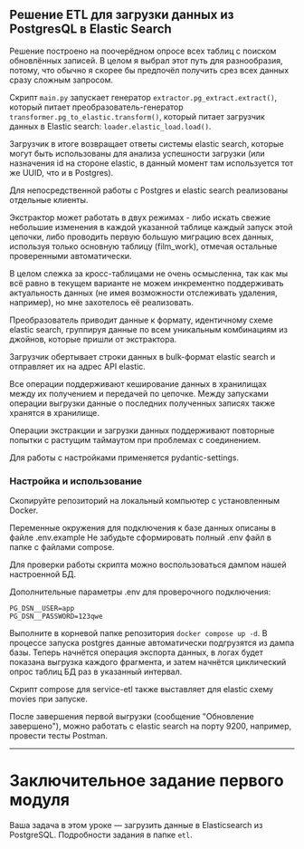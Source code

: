 ## Решение ETL для загрузки данных из PostgresQL в Elastic Search

Решение построено на поочерёдном опросе всех таблиц с поиском обновлённых записей.
В целом я выбрал этот путь для разнообразия, потому, что обычно я скорее бы предпочёл 
получить срез всех данных сразу сложным запросом. 

Скрипт `main.py` запускает генератор `extractor.pg_extract.extract()`, который питает
преобразователь-генератор `transformer.pg_to_elastic.transform()`, который питает загрузчик
данных в Elastic search: `loader.elastic_load.load()`.

Загрузчик в итоге возвращает ответы системы elastic search, которые могут быть
использованы для анализа успешности загрузки (или назначения id на стороне elastic,
в данный момент там используется тот же UUID, что и в Postgres).

Для непосредственной работы с Postgres и elastic search реализованы отдельные клиенты.

Экстрактор может работать в двух режимах - либо искать свежие небольшие изменения в каждой 
указанной таблице каждый запуск этой цепочки, либо проводить первую большую миграцию 
всех данных, используя только основную таблицу (film_work), отмечая остальные проверенными 
автоматически.

В целом слежка за кросс-таблицами не очень осмысленна, так как мы всё равно в текущем варианте
не можем инкрементно поддерживать актуальность данных (не имея возможности отслеживать
удаления, например), но мне захотелось её реализовать.

Преобразователь приводит данные к формату, идентичному схеме elastic search, группируя данные
по всем уникальным комбинациям из джойнов, которые пришли от экстрактора.

Загрузчик обертывает строки данных в bulk-формат elastic search и отправляет их 
на адрес API elastic.

Все операции поддерживают кеширование данных в хранилищах между их получением и передачей
по цепочке. Между запусками операции выгрузки данные о последних полученных записях также 
хранятся в хранилище. 

Операции экстракции и загрузки данных поддерживают повторные попытки с растущим таймаутом
при проблемах с соединением. 

Для работы с настройками применяется pydantic-settings.

### Настройка и использование

Скопируйте репозиторий на локальный компьютер с установленным Docker.

Переменные окружения для подключения к базе данных описаны в файле .env.example
Не забудьте сформировать полный .env файл в папке с файлами compose.

Для проверки работы скрипта можно воспользоваться дампом нашей настроенной БД.

Дополнительные параметры .env для проверочного подключения:
```
PG_DSN__USER=app
PG_DSN__PASSWORD=123qwe
```
Выполните в корневой папке репозитория `docker compose up -d`. В процессе запуска postgres 
данные автоматически подгрузятся из дампа базы.
Теперь начнётся операция экспорта данных, в логах будет показана выгрузка каждого фрагмента,
и затем начнётся циклический опрос таблиц БД раз в указанный интервал.

Скрипт compose для service-etl также выставляет для elastic схему movies при запуске.

После завершения первой выгрузки (сообщение "Обновление завершено"), можно работать 
с elastic search на порту 9200, например, провести тесты Postman.

---
# Заключительное задание первого модуля

Ваша задача в этом уроке — загрузить данные в Elasticsearch из PostgreSQL. Подробности задания в папке `etl`.
